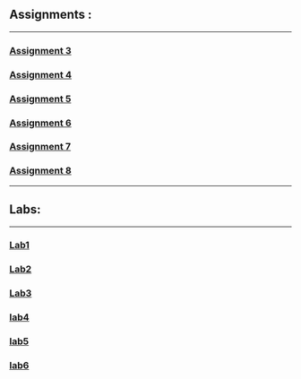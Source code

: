 ## Assignments : 
--- 
### [Assignment 3](https://github.com/Subash1000/wt-lab-assignment/tree/main/Assignments/Assignment%203)
### [Assignment 4 ](https://github.com/Subash1000/wt-lab-assignment/tree/main/Assignments/Assignment%204)
### [Assignment 5](https://github.com/Subash1000/wt-lab-assignment/tree/main/Assignments/Assignment%205)
### [Assignment 6](https://github.com/Subash1000/wt-lab-assignment/tree/main/Assignments/Assignment%206)
### [Assignment 7](https://github.com/Subash1000/wt-lab-assignment/tree/main/Assignments/Assignment%207)
### [Assignment 8](https://github.com/Subash1000/wt-lab-assignment/tree/main/Assignments/Assignment%208)

*** 
## Labs:
---
### [Lab1](https://github.com/Subash1000/wt-lab-assignment/tree/main/Lab/lab1)
### [Lab2](https://github.com/Subash1000/wt-lab-assignment/tree/main/Lab/Lab2)
### [Lab3](https://github.com/Subash1000/wt-lab-assignment/tree/main/Lab/Lab3)
### [lab4](https://github.com/Subash1000/wt-lab-assignment/tree/main/Lab/lab4)
### [lab5](https://github.com/Subash1000/wt-lab-assignment/tree/main/Lab/lab5)
### [lab6](https://github.com/Subash1000/wt-lab-assignment/tree/main/Lab/lab6)
